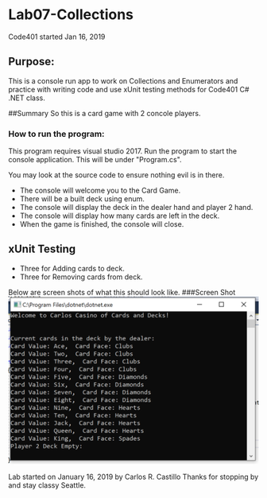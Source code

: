 # Lab07-Collections
Code401 started Jan 16, 2019

## Purpose:
This is a console run app to work on Collections and Enumerators and practice with writing code and use xUnit testing methods for Code401 C# .NET class.

##Summary
So this is a card game with 2 concole players.  


### How to run the program:
This program requires visual studio 2017.
Run the program to start the console application.
This will be under "Program.cs".

You may look at the source code to ensure nothing evil is in there.

* The console will welcome you to the Card Game.
* There will be a built deck using enum.
* The console will display the deck in the dealer hand and player 2 hand.  
* The console will display how many cards are left in the deck.
* When the game is finished, the console will close.

## xUnit Testing
* Three for Adding cards to deck.  
* Three for Removing cards from deck.

Below are screen shots of what this should look like.
###Screen Shot 
![](assets/Capture.PNG?raw=true)


Lab started on January 16, 2019 by Carlos R. Castillo
Thanks for stopping by and stay classy Seattle.
